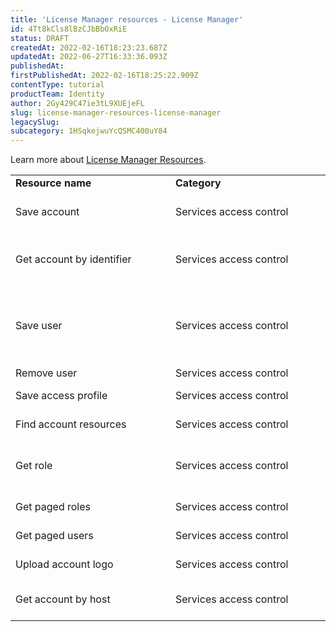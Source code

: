 ```yaml
---
title: 'License Manager resources - License Manager'
id: 4Tt8kCls8lBzCJbBbOxRiE
status: DRAFT
createdAt: 2022-02-16T18:23:23.687Z
updatedAt: 2022-06-27T16:33:36.093Z
publishedAt: 
firstPublishedAt: 2022-02-16T18:25:22.909Z
contentType: tutorial
productTeam: Identity
author: 2Gy429C47ie3tL9XUEjeFL
slug: license-manager-resources-license-manager
legacySlug: 
subcategory: 1HSqkejwuYcQSMC400uY84
---
```


Learn more about [License Manager Resources](https://help.vtex.com/en/tutorial/license-manager-resources--3q6ztrC8YynQf6rdc6euk3#).

<table class="w-100 center mv7 bb b--gray" style="border-spacing: 0px; border-collapse: collapse;">
  <tr class="bb b--muted-3">
   <td class="t-body pa5" style="min-width: 15rem;"><strong>Resource name</strong>
   </td>
   <td class="t-body pa5" style="min-width: 15rem;"><strong>Category</strong>
   </td>
   <td class="t-body pa5" style="min-width: 15rem;"><strong>Description</strong>
   </td>
  </tr>
  <tr class="bb b--muted-3">
   <td class="t-body pa5" style="min-width: 15rem;">Save account
   </td>
   <td class="t-body pa5" style="min-width: 15rem;">Services access control
   </td>
   <td class="t-body pa5" style="min-width: 15rem;">Saves an account (changes sites, bindings, hosts, etc. Contact address).
   </td>
  </tr>
  <tr class="bb b--muted-3">
   <td class="t-body pa5" style="min-width: 15rem;">Get account by identifier
   </td>
   <td class="t-body pa5" style="min-width: 15rem;">Services access control
   </td>
   <td class="t-body pa5" style="min-width: 15rem;">Query that returns account by the identifier, which can be the account ID or the host application name or name.
   </td>
  </tr>
  <tr class="bb b--muted-3">
   <td class="t-body pa5" style="min-width: 15rem;">Save user
   </td>
   <td class="t-body pa5" style="min-width: 15rem;">Services access control
   </td>
   <td class="t-body pa5" style="min-width: 15rem;">You can access user creation, add or delete roles to users, change their data, create AppKey / Apptoken, and change the AppKey / AppToken status.
   </td>
  </tr>
  <tr class="bb b--muted-3">
   <td class="t-body pa5" style="min-width: 15rem;">Remove user
   </td>
   <td class="t-body pa5" style="min-width: 15rem;">Services access control
   </td>
   <td class="t-body pa5" style="min-width: 15rem;">Revoke user access.
   </td>
  </tr>
  <tr class="bb b--muted-3">
   <td class="t-body pa5" style="min-width: 15rem;">Save access profile
   </td>
   <td class="t-body pa5" style="min-width: 15rem;">Services access control
   </td>
   <td class="t-body pa5" style="min-width: 15rem;">Create or modify an access profile.
   </td>
  </tr>
  <tr class="bb b--muted-3">
   <td class="t-body pa5" style="min-width: 15rem;">Find account resources
   </td>
   <td class="t-body pa5" style="min-width: 15rem;">Services access control
   </td>
   <td class="t-body pa5" style="min-width: 15rem;">List all features that an account has access.
   </td>
  </tr>
  <tr class="bb b--muted-3">
   <td class="t-body pa5" style="min-width: 15rem;">Get role
   </td>
   <td class="t-body pa5" style="min-width: 15rem;">Services access control
   </td>
   <td class="t-body pa5" style="min-width: 15rem;">List the features associated with an access profile ID and users associated with this access profile.
   </td>
  </tr>
  <tr class="bb b--muted-3">
   <td class="t-body pa5" style="min-width: 15rem;">Get paged roles
   </td>
   <td class="t-body pa5" style="min-width: 15rem;">Services access control
   </td>
   <td class="t-body pa5" style="min-width: 15rem;">List all access profiles for an account.
   </td>
  </tr>
  <tr class="bb b--muted-3">
   <td class="t-body pa5" style="min-width: 15rem;">Get paged users
   </td>
   <td class="t-body pa5" style="min-width: 15rem;">Services access control
   </td>
   <td class="t-body pa5" style="min-width: 15rem;">List all administrative users of an account.
   </td>
  </tr>
  <tr class="bb b--muted-3">
   <td class="t-body pa5" style="min-width: 15rem;">Upload account logo
   </td>
   <td class="t-body pa5" style="min-width: 15rem;">Services access control
   </td>
   <td class="t-body pa5" style="min-width: 15rem;">Access to the upload of the account logo image.
   </td>
  </tr>
  <tr class="bb b--muted-3">
   <td class="t-body pa5" style="min-width: 15rem;">Get account by host
   </td>
   <td class="t-body pa5" style="min-width: 15rem;">Services access control
   </td>
   <td class="t-body pa5" style="min-width: 15rem;">[Internal] Returns all authorized hosts from an account and accounts hosts he authorized
   </td>
  </tr>
</table>

